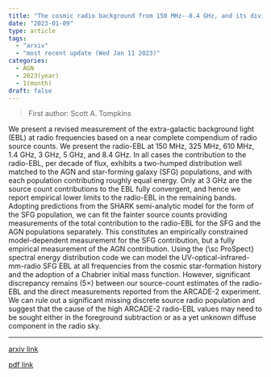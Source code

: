 ```yaml
---
title: "The cosmic radio background from 150 MHz--8.4 GHz, and its division into AGN and star-forming galaxy flux"
date: "2023-01-09"
type: article
tags:
  - "arxiv"
  - "most recent update (Wed Jan 11 2023)"
categories:
  - AGN
  - 2023(year)
  - 1(month)
draft: false
---
```


> First author: Scott A. Tompkins

 We present a revised measurement of the extra-galactic background light (EBL)
at radio frequencies based on a near complete compendium of radio source
counts. We present the radio-EBL at 150 MHz, 325 MHz, 610 MHz, 1.4 GHz, 3 GHz,
5 GHz, and 8.4 GHz. In all cases the contribution to the radio-EBL, per decade
of flux, exhibits a two-humped distribution well matched to the AGN and
star-forming galaxy (SFG) populations, and with each population contributing
roughly equal energy. Only at 3 GHz are the source count contributions to the
EBL fully convergent, and hence we report empirical lower limits to the
radio-EBL in the remaining bands. Adopting predictions from the SHARK
semi-analytic model for the form of the SFG population, we can fit the fainter
source counts providing measurements of the total contribution to the radio-EBL
for the SFG and the AGN populations separately. This constitutes an empirically
constrained model-dependent measurement for the SFG contribution, but a fully
empirical measurement of the AGN contribution. Using the {\sc ProSpect}
spectral energy distribution code we can model the UV-optical-infrared-mm-radio
SFG EBL at all frequencies from the cosmic star-formation history and the
adoption of a Chabrier initial mass function. However, significant discrepancy
remains ($5\times$) between our source-count estimates of the radio-EBL and the
direct measurements reported from the ARCADE-2 experiment. We can rule out a
significant missing discrete source radio population and suggest that the cause
of the high ARCADE-2 radio-EBL values may need to be sought either in the
foreground subtraction or as a yet unknown diffuse component in the radio sky.

---
[arxiv link](http://arxiv.org/abs/2301.03699v1)

[pdf link](http://arxiv.org/pdf/2301.03699v1)